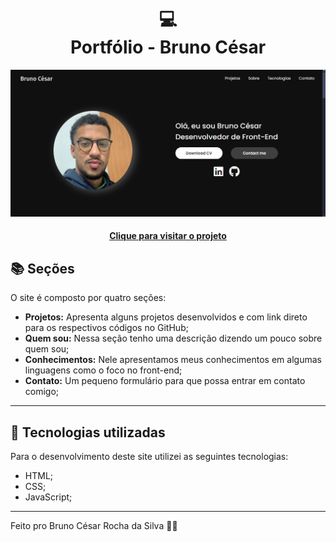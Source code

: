 <h1 align="center">
  💻<br>Portfólio - Bruno César
</h1>

![Resultado final do projeto](img/projeto-img.png)

<h4 align="center"><a href="https://www.iuricode.com/">Clique para visitar o projeto</a></h4>

## 📚 Seções

O site é composto por quatro seções:

- **Projetos:** Apresenta alguns projetos desenvolvidos e com link direto para os respectivos códigos no GitHub;
- **Quem sou:** Nessa seção tenho uma descrição dizendo um pouco sobre quem sou;
- **Conhecimentos:** Nele apresentamos meus conhecimentos em algumas linguagens como o foco no front-end;
- **Contato:** Um pequeno formulário para que possa entrar em contato comigo;


---

## 💼 Tecnologias utilizadas

Para o desenvolvimento deste site utilizei as seguintes tecnologias:

- HTML;
- CSS;
- JavaScript;

---

Feito pro Bruno César Rocha da Silva 🖖🏽
